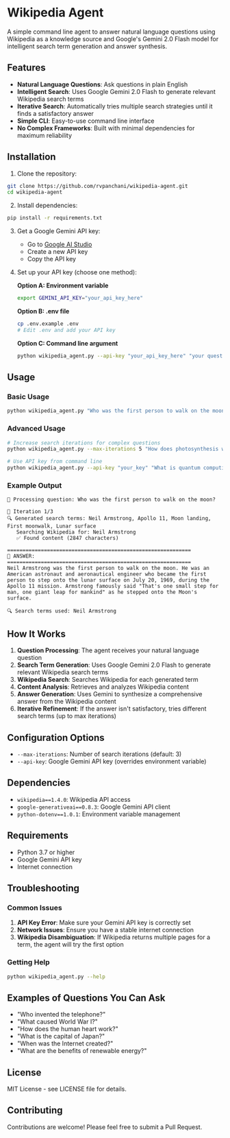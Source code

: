 # Wikipedia Agent

A simple command line agent to answer natural language questions using Wikipedia as a knowledge source and Google's Gemini 2.0 Flash model for intelligent search term generation and answer synthesis.

## Features

- **Natural Language Questions**: Ask questions in plain English
- **Intelligent Search**: Uses Google Gemini 2.0 Flash to generate relevant Wikipedia search terms
- **Iterative Search**: Automatically tries multiple search strategies until it finds a satisfactory answer
- **Simple CLI**: Easy-to-use command line interface
- **No Complex Frameworks**: Built with minimal dependencies for maximum reliability

## Installation

1. Clone the repository:
```bash
git clone https://github.com/rvpanchani/wikipedia-agent.git
cd wikipedia-agent
```

2. Install dependencies:
```bash
pip install -r requirements.txt
```

3. Get a Google Gemini API key:
   - Go to [Google AI Studio](https://makersuite.google.com/app/apikey)
   - Create a new API key
   - Copy the API key

4. Set up your API key (choose one method):

   **Option A: Environment variable**
   ```bash
   export GEMINI_API_KEY="your_api_key_here"
   ```

   **Option B: .env file**
   ```bash
   cp .env.example .env
   # Edit .env and add your API key
   ```

   **Option C: Command line argument**
   ```bash
   python wikipedia_agent.py --api-key "your_api_key_here" "your question"
   ```

## Usage

### Basic Usage

```bash
python wikipedia_agent.py "Who was the first person to walk on the moon?"
```

### Advanced Usage

```bash
# Increase search iterations for complex questions
python wikipedia_agent.py --max-iterations 5 "How does photosynthesis work in detail?"

# Use API key from command line
python wikipedia_agent.py --api-key "your_key" "What is quantum computing?"
```

### Example Output

```
🤔 Processing question: Who was the first person to walk on the moon?

📍 Iteration 1/3
🔍 Generated search terms: Neil Armstrong, Apollo 11, Moon landing, First moonwalk, Lunar surface
   Searching Wikipedia for: Neil Armstrong
   ✅ Found content (2847 characters)

============================================================
📝 ANSWER:
============================================================
Neil Armstrong was the first person to walk on the moon. He was an American astronaut and aeronautical engineer who became the first person to step onto the lunar surface on July 20, 1969, during the Apollo 11 mission. Armstrong famously said "That's one small step for man, one giant leap for mankind" as he stepped onto the Moon's surface.

🔍 Search terms used: Neil Armstrong
```

## How It Works

1. **Question Processing**: The agent receives your natural language question
2. **Search Term Generation**: Uses Google Gemini 2.0 Flash to generate relevant Wikipedia search terms
3. **Wikipedia Search**: Searches Wikipedia for each generated term
4. **Content Analysis**: Retrieves and analyzes Wikipedia content
5. **Answer Generation**: Uses Gemini to synthesize a comprehensive answer from the Wikipedia content
6. **Iterative Refinement**: If the answer isn't satisfactory, tries different search terms (up to max iterations)

## Configuration Options

- `--max-iterations`: Number of search iterations (default: 3)
- `--api-key`: Google Gemini API key (overrides environment variable)

## Dependencies

- `wikipedia==1.4.0`: Wikipedia API access
- `google-generativeai==0.8.3`: Google Gemini API client
- `python-dotenv==1.0.1`: Environment variable management

## Requirements

- Python 3.7 or higher
- Google Gemini API key
- Internet connection

## Troubleshooting

### Common Issues

1. **API Key Error**: Make sure your Gemini API key is correctly set
2. **Network Issues**: Ensure you have a stable internet connection
3. **Wikipedia Disambiguation**: If Wikipedia returns multiple pages for a term, the agent will try the first option

### Getting Help

```bash
python wikipedia_agent.py --help
```

## Examples of Questions You Can Ask

- "Who invented the telephone?"
- "What caused World War I?"
- "How does the human heart work?"
- "What is the capital of Japan?"
- "When was the Internet created?"
- "What are the benefits of renewable energy?"

## License

MIT License - see LICENSE file for details.

## Contributing

Contributions are welcome! Please feel free to submit a Pull Request.
